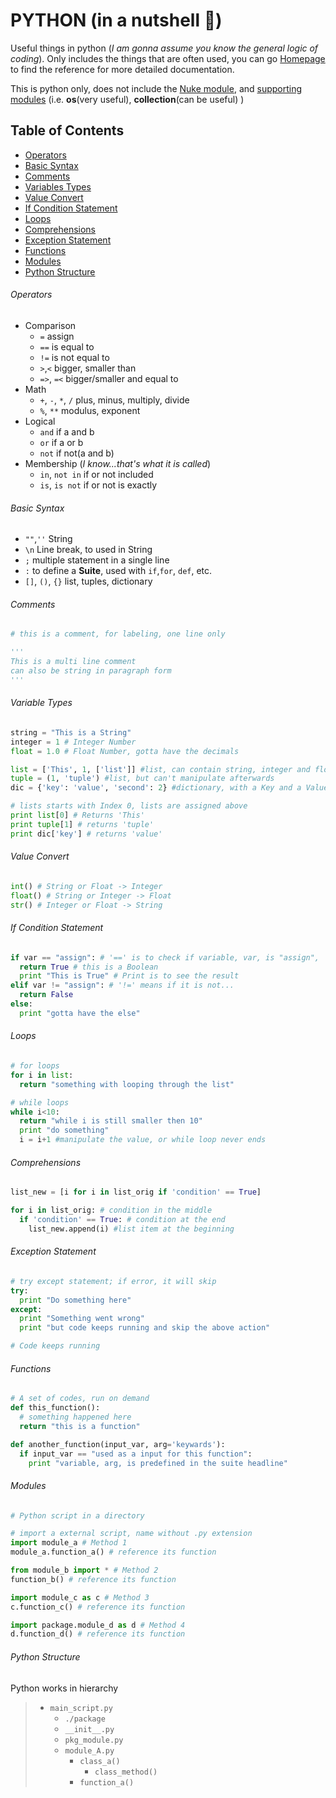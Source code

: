 # PYTHON (in a nutshell :chestnut:)
Useful things in python (*I am gonna assume you know the general logic of coding*). Only includes the things that are often used, you can go [Homepage](./README.md) to find the reference for more detailed documentation.

This is python only, does not include the [Nuke module](NukeModule.md), and [supporting modules](SupportModule.md) (i.e. **os**(very useful), **collection**(can be useful) )

## Table of Contents
- [Operators](#Operators)
- [Basic Syntax](#Basic-Syntax)
- [Comments](#Comments)
- [Variables Types](#Variable-Types)
- [Value Convert](#Value-Convert)
- [If Condition Statement](#If-Condition-Statement)
- [Loops](#Loops)
- [Comprehensions](#Comprehensions)
- [Exception Statement](#Exception-Statement)
- [Functions](#Functions)
- [Modules](#Modules)
- [Python Structure](#Python-Structure)

###### Operators
- Comparison
  - `=` assign
  - `==` is equal to
  - `!=` is not equal to
  - `>`,`<` bigger, smaller than
  - `=>`, `=<` bigger/smaller and equal to
- Math
  - `+`, `-`, `*`, `/` plus, minus, multiply, divide
  - `%`, `**` modulus, exponent
- Logical
  - `and` if a and b
  - `or`  if a or b
  - `not` if not(a and b)
- Membership (*I know...that's what it is called*)
  - `in`, `not in` if or not included
  - `is`, `is not` if or not is exactly

###### Basic Syntax
- `""`,`''` String
- `\n` Line break, to used in String
- `;` multiple statement in a single line
- `:` to define a **Suite**, used with `if`,`for`, `def`, etc.
- `[]`, `()`, `{}` list, tuples, dictionary

###### Comments
```python
# this is a comment, for labeling, one line only

'''
This is a multi line comment
can also be string in paragraph form
'''
```

###### Variable Types
```python
string = "This is a String"
integer = 1 # Integer Number
float = 1.0 # Float Number, gotta have the decimals

list = ['This', 1, ['list']] #list, can contain string, integer and float at the same time
tuple = (1, 'tuple') #list, but can't manipulate afterwards
dic = {'key': 'value', 'second': 2} #dictionary, with a Key and a Value

# lists starts with Index 0, lists are assigned above
print list[0] # Returns 'This'
print tuple[1] # returns 'tuple'
print dic['key'] # returns 'value'
```

###### Value Convert
```python
int() # String or Float -> Integer
float() # String or Integer -> Float
str() # Integer or Float -> String
```
###### If Condition Statement
```python
if var == "assign": # '==' is to check if variable, var, is "assign", ':' is to end the statement
  return True # this is a Boolean
  print "This is True" # Print is to see the result
elif var != "assign": # '!=' means if it is not...
  return False
else:
  print "gotta have the else"
```

###### Loops
```python
# for loops
for i in list:
  return "something with looping through the list"

# while loops
while i<10:
  return "while i is still smaller then 10"
  print "do something"
  i = i+1 #manipulate the value, or while loop never ends
```

###### Comprehensions
```python
list_new = [i for i in list_orig if 'condition' == True]

for i in list_orig: # condition in the middle
  if 'condition' == True: # condition at the end
    list_new.append(i) #list item at the beginning
```

###### Exception Statement
```python
# try except statement; if error, it will skip
try:
  print "Do something here"
except:
  print "Something went wrong"
  print "but code keeps running and skip the above action"

# Code keeps running
```

###### Functions
```python
# A set of codes, run on demand
def this_function():
  # something happened here
  return "this is a function"

def another_function(input_var, arg='keywards'):
  if input_var == "used as a input for this function":
    print "variable, arg, is predefined in the suite headline"
```

###### Modules
```python
# Python script in a directory

# import a external script, name without .py extension
import module_a # Method 1
module_a.function_a() # reference its function

from module_b import * # Method 2
function_b() # reference its function

import module_c as c # Method 3
c.function_c() # reference its function

import package.module_d as d # Method 4
d.function_d() # reference its function

```

###### Python Structure

Python works in hierarchy

>  - `main_script.py`
>    - `./package`
>     - `__init__.py`
>     - `pkg_module.py`
>    - `module_A.py`
>      - `class_a()`
>         - `class_method()`
>      - `function_a()`
